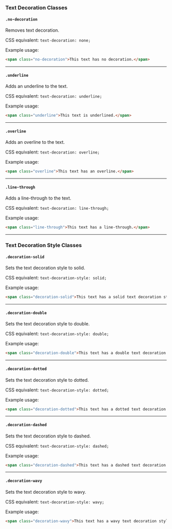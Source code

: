 ### Text Decoration Classes

#### `.no-decoration`

Removes text decoration.

CSS equivalent: `text-decoration: none;`

Example usage:
```html
<span class="no-decoration">This text has no decoration.</span>
```

---

#### `.underline`

Adds an underline to the text.

CSS equivalent: `text-decoration: underline;`

Example usage:
```html
<span class="underline">This text is underlined.</span>
```

---

#### `.overline`

Adds an overline to the text.

CSS equivalent: `text-decoration: overline;`

Example usage:
```html
<span class="overline">This text has an overline.</span>
```

---

#### `.line-through`

Adds a line-through to the text.

CSS equivalent: `text-decoration: line-through;`

Example usage:
```html
<span class="line-through">This text has a line-through.</span>
```

---

### Text Decoration Style Classes

#### `.decoration-solid`

Sets the text decoration style to solid.

CSS equivalent: `text-decoration-style: solid;`

Example usage:
```html
<span class="decoration-solid">This text has a solid text decoration style.</span>
```

---

#### `.decoration-double`

Sets the text decoration style to double.

CSS equivalent: `text-decoration-style: double;`

Example usage:
```html
<span class="decoration-double">This text has a double text decoration style.</span>
```

---

#### `.decoration-dotted`

Sets the text decoration style to dotted.

CSS equivalent: `text-decoration-style: dotted;`

Example usage:
```html
<span class="decoration-dotted">This text has a dotted text decoration style.</span>
```

---

#### `.decoration-dashed`

Sets the text decoration style to dashed.

CSS equivalent: `text-decoration-style: dashed;`

Example usage:
```html
<span class="decoration-dashed">This text has a dashed text decoration style.</span>
```

---

#### `.decoration-wavy`

Sets the text decoration style to wavy.

CSS equivalent: `text-decoration-style: wavy;`

Example usage:
```html
<span class="decoration-wavy">This text has a wavy text decoration style.</span>
```